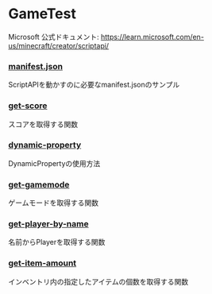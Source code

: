 # GameTest
Microsoft 公式ドキュメント: https://learn.microsoft.com/en-us/minecraft/creator/scriptapi/

### [manifest.json](./manifest.md)
ScriptAPIを動かすのに必要なmanifest.jsonのサンプル

### [get-score](./get-score.md)
スコアを取得する関数

### [dynamic-property](./dynamic-property.md)
DynamicPropertyの使用方法

### [get-gamemode](./get-gamemode.md)
ゲームモードを取得する関数

### [get-player-by-name](./get-player-by-name.md)
名前からPlayerを取得する関数

### [get-item-amount](./get-item-amount.md)
インベントリ内の指定したアイテムの個数を取得する関数
